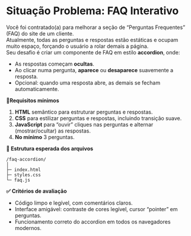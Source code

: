 # Situação Problema: FAQ Interativo

Você foi contratado(a) para melhorar a seção de “Perguntas Frequentes” (FAQ) do site de um cliente.  
Atualmente, todas as perguntas e respostas estão estáticas e ocupam muito espaço, forçando o usuário a rolar demais a página.  
Seu desafio é criar um componente de FAQ em estilo **accordion**, onde:

- As respostas começam **ocultas**.
- Ao clicar numa pergunta, **aparece** ou **desaparece** suavemente a resposta.
- Opcional: quando uma resposta abre, as demais se fecham automaticamente.

**📝Requisitos mínimos**

1. **HTML** semântico para estruturar perguntas e respostas.
2. **CSS** para estilizar perguntas e respostas, incluindo transição suave.
3. **JavaScript** para “ouvir” cliques nas perguntas e alternar (mostrar/ocultar) as respostas.
4. **No mínimo** 3 perguntas.

**📂 Estrutura esperada dos arquivos**

```
/faq-accordion/
│
├─ index.html
├─ styles.css
└─ faq.js

```

**✅ Critérios de avaliação**

- Código limpo e legível, com comentários claros.
- Interface amigável: contraste de cores legível, cursor “pointer” em perguntas.
- Funcionamento correto do accordion em todos os navegadores modernos.
